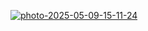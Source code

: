 <a href='https://postimages.org/' target='_blank'><img src='https://i.postimg.cc/jq7BZ2JV/photo-2025-05-09-15-11-24.jpg' border='0' alt='photo-2025-05-09-15-11-24'/></a>

